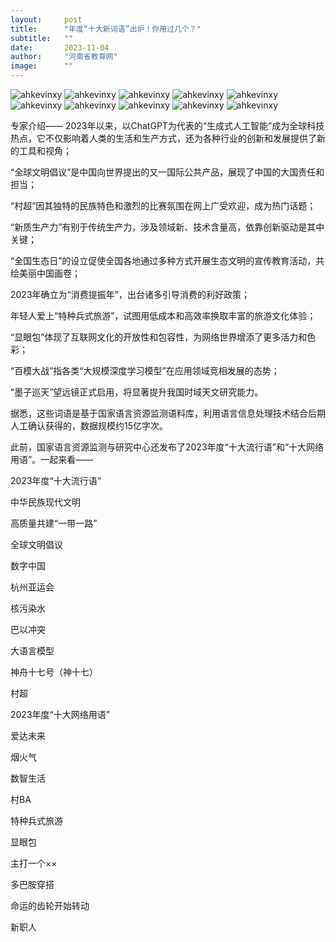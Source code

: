 ```yaml
---
layout:     post 
title:      "年度“十大新词语”出炉！你用过几个？"
subtitle:   ""
date:       2023-11-04
author:     "河南省教育网"
image:      ""
---
```


![ahkevinxy](/img/news/2/2.1.jpg )
![ahkevinxy](/img/news/2/2.2.jpg )
![ahkevinxy](/img/news/2/2.3.jpg )
![ahkevinxy](/img/news/2/2.4.jpg )
![ahkevinxy](/img/news/2/2.5.jpg )
![ahkevinxy](/img/news/2/2.6.jpg )
![ahkevinxy](/img/news/2/2.7.jpg )
![ahkevinxy](/img/news/2/2.8.jpg )
![ahkevinxy](/img/news/2/2.9.jpg )
![ahkevinxy](/img/news/2/2.10.jpg )


专家介绍——
2023年以来，以ChatGPT为代表的“生成式人工智能”成为全球科技热点，它不仅影响着人类的生活和生产方式，还为各种行业的创新和发展提供了新的工具和视角；

“全球文明倡议”是中国向世界提出的又一国际公共产品，展现了中国的大国责任和担当；

“村超”因其独特的民族特色和激烈的比赛氛围在网上广受欢迎，成为热门话题；

“新质生产力”有别于传统生产力，涉及领域新、技术含量高，依靠创新驱动是其中关键；

“全国生态日”的设立促使全国各地通过多种方式开展生态文明的宣传教育活动，共绘美丽中国画卷；

2023年确立为“消费提振年”，出台诸多引导消费的利好政策；

年轻人爱上“特种兵式旅游”，试图用低成本和高效率换取丰富的旅游文化体验；

“显眼包”体现了互联网文化的开放性和包容性，为网络世界增添了更多活力和色彩；

“百模大战”指各类“大规模深度学习模型”在应用领域竞相发展的态势；

“墨子巡天”望远镜正式启用，将显著提升我国时域天文研究能力。

据悉，这些词语是基于国家语言资源监测语料库，利用语言信息处理技术结合后期人工确认获得的，数据规模约15亿字次。

此前，国家语言资源监测与研究中心还发布了2023年度“十大流行语”和“十大网络用语”。一起来看——

2023年度“十大流行语”

中华民族现代文明

高质量共建“一带一路”

全球文明倡议

数字中国

杭州亚运会

核污染水

巴以冲突

大语言模型

神舟十七号（神十七）

村超

2023年度“十大网络用语”

爱达未来

烟火气

数智生活

村BA

特种兵式旅游

显眼包

主打一个××

多巴胺穿搭

命运的齿轮开始转动

新职人
